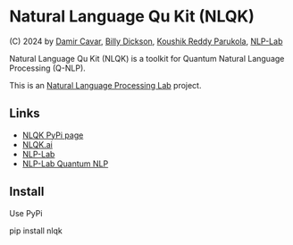 # Natural Language Qu Kit (NLQK)

(C) 2024 by [Damir Cavar], [Billy Dickson], [Koushik Reddy Parukola], [NLP-Lab]


Natural Language Qu Kit (NLQK) is a toolkit for Quantum Natural Language Processing (Q-NLP).

This is an [Natural Language Processing Lab] project.


## Links

- [NLQK PyPi page](https://pypi.org/project/nlqk/)
- [NLQK.ai](http://nlqk.ai/)
- [NLP-Lab]
- [NLP-Lab Quantum NLP](https://nlp-lab.org/quantumnlp/)


## Install

Use PyPi

  pip install nlqk






[Damir Cavar]: http://damir.cavar.me/ "Damir Cavar"
[NLP-Lab]: https://nlp-lab.org/ "NLP Lab"
[Billy Dickson]: https://www.linkedin.com/in/billy-dickson/ "Billy Dickson"
[Koushik Reddy Parukola]: https://www.linkedin.com/in/koushik-reddy-parukola/ "Koushik Reddy Parukola"
[Dr. Damir Cavar]: https://luddy.indiana.edu/contact/profile/?Damir_Cavar "Damir Cavar"
[NLP-Lab]: https://nlp-lab.org/ "Natural Language Processing Lab"
[Natural Language Processing Lab]: https://nlp-lab.org/ "Natural Language Processing Lab"

